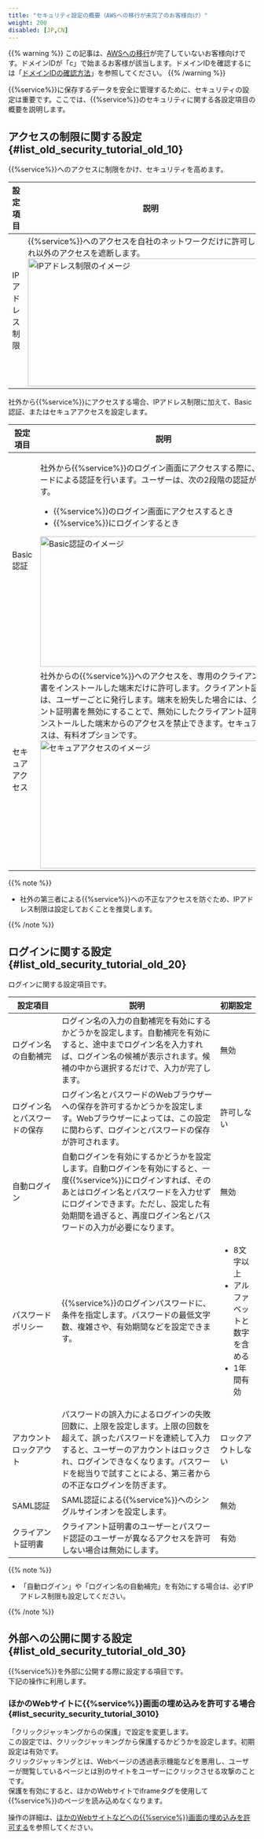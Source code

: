 ```yaml
---
title: "セキュリティ設定の概要（AWSへの移行が未完了のお客様向け）"
weight: 200
disabled: [JP,CN]
---
```


<!-- US Forest向けの記事 -->

{{% warning %}}
この記事は、[AWSへの移行](https://www.kintone.com/aws-migration/)が完了していないお客様向けです。ドメインIDが「c」で始まるお客様が該当します。ドメインIDを確認するには「[ドメインIDの確認方法](/general/ja/admin/list_old/domainid.html)」を参照してください。
{{% /warning %}}

{{%service%}}に保存するデータを安全に管理するために、セキュリティの設定は重要です。ここでは、{{%service%}}のセキュリティに関する各設定項目の概要を説明します。

## アクセスの制限に関する設定 {#list_old_security_tutorial_old_10}

{{%service%}}へのアクセスに制限をかけ、セキュリティを高めます。
<table>
    <thead>
        <tr>
            <th width="20%">設定項目</th>
            <th>説明</th>
        </tr>
    </thead>
    <tbody>
        <tr>
            <td>IPアドレス制限</td>
            <td>{{%service%}}へのアクセスを自社のネットワークだけに許可し、それ以外のアクセスを遮断します。<br />
            <img src="/general/img-ja/security_turorial_us_01.png" alt="IPアドレス制限のイメージ" width="500" height="260" /></td>
        </tr>
    </tbody>
</table>

社外から{{%service%}}にアクセスする場合、IPアドレス制限に加えて、Basic認証、またはセキュアアクセスを設定します。

<table>
    <thead>
        <tr>
            <th width="20%">設定項目</th>
            <th>説明</th>
        </tr>
    </thead>
    <tbody>
        <tr>
            <td>Basic認証</td>
            <td>
            <p>社外から{{%service%}}のログイン画面にアクセスする際に、パスワードによる認証を行います。ユーザーは、次の2段階の認証が必要です。</p>
            <ul>
                <li>{{%service%}}のログイン画面にアクセスするとき</li>
                <li>{{%service%}}にログインするとき</li>
            </ul>
            <img src="/general/img-ja/security_turorial_us_03.png" alt="Basic認証のイメージ" width="502" height="265" /></td>
        </tr>
        <tr>
            <td>セキュアアクセス</td>
            <td>社外からの{{%service%}}へのアクセスを、専用のクライアント証明書をインストールした端末だけに許可します。クライアント証明書は、ユーザーごとに発行します。端末を紛失した場合には、クライアント証明書を無効にすることで、無効にしたクライアント証明書をインストールした端末からのアクセスを禁止できます。セキュアアクセスは、有料オプションです。<br />
            <img src="/general/img-ja/security_turorial_us_02.png" alt="セキュアアクセスのイメージ" width="500" height="260" /></td>
        </tr>
    </tbody>
</table>

{{% note %}}

* 社外の第三者による{{%service%}}への不正なアクセスを防ぐため、IPアドレス制限は設定しておくことを推奨します。

{{% /note %}}

## ログインに関する設定 {#list_old_security_tutorial_old_20}

ログインに関する設定項目です。
<table>
    <thead>
        <tr>
            <th width="20%">設定項目</th>
            <th>説明</th>
            <th width="16%">初期設定</th>
        </tr>
    </thead>
    <tbody>
        <tr>
            <td>ログイン名の自動補完</td>
            <td>ログイン名の入力の自動補完を有効にするかどうかを設定します。自動補完を有効にすると、途中までログイン名を入力すれば、ログイン名の候補が表示されます。候補の中から選択するだけで、入力が完了します。</td>
            <td>無効</td>
        </tr>
        <tr>
            <td>ログイン名とパスワードの保存</td>
            <td>ログイン名とパスワードのWebブラウザーへの保存を許可するかどうかを設定します。Webブラウザーによっては、この設定に関わらず、ログインとパスワードの保存が許可されます。</td>
            <td>許可しない</td>
        </tr>
        <tr>
            <td>自動ログイン</td>
            <td>自動ログインを有効にするかどうかを設定します。自動ログインを有効にすると、一度{{%service%}}にログインすれば、そのあとはログイン名とパスワードを入力せずにログインできます。ただし、設定した有効期間を過ぎると、再度ログイン名とパスワードの入力が必要になります。</td>
            <td>無効</td>
        </tr>
        <tr>
            <td>パスワードポリシー</td>
            <td>{{%service%}}のログインパスワードに、条件を指定します。パスワードの最低文字数、複雑さや、有効期間などを設定できます。</td>
            <td>
            <ul>
                <li>8文字以上</li>
                <li>アルファベットと数字を含める</li>
                <li>1年間有効</li>
            </ul>
            </td>
        </tr>
        <tr>
            <td>アカウントロックアウト</td>
            <td>パスワードの誤入力によるログインの失敗回数に、上限を設定します。上限の回数を超えて、誤ったパスワードを連続して入力すると、ユーザーのアカウントはロックされ、ログインできなくなります。パスワードを総当りで試すことによる、第三者からの不正なログインを防ぎます。</td>
            <td>ロックアウトしない</td>
        </tr>
        <tr>
            <td>SAML認証</td>
            <td>SAML認証による{{%service%}}へのシングルサインオンを設定します。</td>
            <td>無効</td>
        </tr>
        <tr>
            <td>クライアント証明書</td>
            <td>クライアント証明書のユーザーとパスワード認証のユーザーが異なるアクセスを許可しない場合は無効にします。</td>
            <td>有効</td>
        </tr>
    </tbody>
</table>

{{% note %}}

* 「自動ログイン」や「ログイン名の自動補完」を有効にする場合は、必ずIPアドレス制限も設定してください。

{{% /note %}}

## 外部への公開に関する設定 {#list_old_security_tutorial_old_30}

{{%service%}}を外部に公開する際に設定する項目です。  
下記の操作に利用します。

### ほかのWebサイトに{{%service%}}画面の埋め込みを許可する場合  {#list_security_security_tutorial_3010}

「クリックジャッキングからの保護」で設定を変更します。  
この設定では、クリックジャッキングから保護するかどうかを設定します。初期設定は有効です。  
クリックジャッキングとは、Webページの透過表示機能などを悪用し、ユーザーが閲覧しているページとは別のサイトをユーザーにクリックさせる攻撃のことです。  
保護を有効にすると、ほかのWebサイトでiframeタグを使用して{{%service%}}のページを読み込めなくなります。  

操作の詳細は、[ほかのWebサイトなどへの{{%service%}}画面の埋め込みを許可する](/general/ja/admin/list_externalservices/cj_protection.html)を参照してください。  
